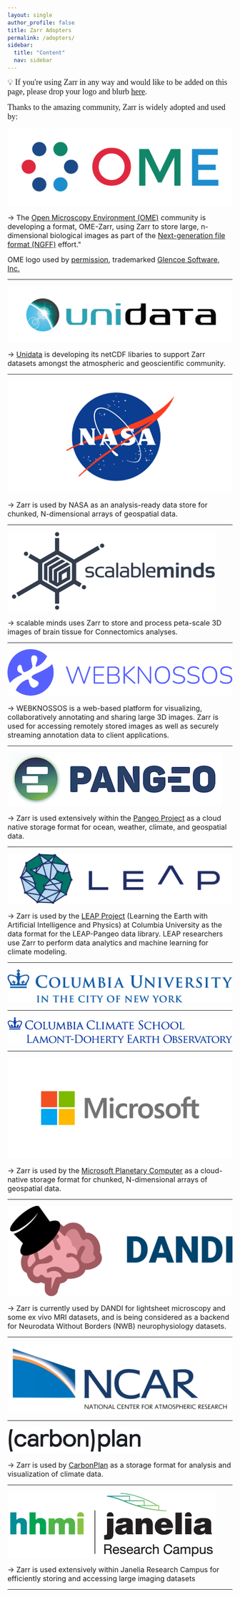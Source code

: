 ```yaml
---
layout: single
author_profile: false
title: Zarr Adopters
permalink: /adopters/
sidebar:
  title: "Content"
  nav: sidebar
---
```


<p style="font-family:Trebuchet MS"><font size="4">💡 If you're using Zarr in any way and would like to be added on this page, please drop your logo and blurb <a href="https://github.com/zarr-developers/community/issues/60">here</a>.</font></p>

<p style="font-family:Trebuchet MS"><font size="4"> Thanks to the amazing community, Zarr is widely adopted and used by:</font></p>

[![OME](../adopters/logos/ome_logo.svg)](https://www.openmicroscopy.org/)

<font size="3">→ The <a href="https://www.openmicroscopy.org/">Open Microscopy Environment (OME)</a> community is developing a format, OME-Zarr, using Zarr to store large, n-dimensional biological images as part of the <a href="https://ngff.openmicroscopy.org/">Next-generation file format (NGFF)</a> effort."

OME logo used by <a href="https://www.openmicroscopy.org/artwork/">permission</a>, trademarked <a href="https://www.glencoesoftware.com/">Glencoe Software, Inc.</a></font>

---

[![Unidata](../adopters/logos/unidata.png)](https://www.unidata.ucar.edu/)

<font size="3">→ <a href="https://www.unidata.ucar.edu/">Unidata</a> is developing its netCDF libaries to support Zarr datasets amongst the atmospheric and geoscientific community.</font>


---

[![NASA](../adopters/logos/nasa.webp)](https://www.nasa.gov/)

<font size="3">→ Zarr is used by NASA as an analysis-ready data store for chunked, N-dimensional arrays of geospatial data.</font>

---

[![scalableminds](../adopters/logos/scalableminds.svg)](https://scalableminds.com/)

<font size="3">→ scalable minds uses Zarr to store and process peta-scale 3D images of brain tissue for Connectomics analyses.</font>

---

[![Webknossos](../adopters/logos/webknossos.svg)](https://webknossos.org/)

<font size="3">→ WEBKNOSSOS is a web-based platform for visualizing, collaboratively annotating and sharing large 3D images. Zarr is used for accessing remotely stored images as well as securely streaming annotation data to client applications.</font>

---

[![Pangeo](../adopters/logos/pangeo.png)](https://pangeo.io/)

<font size="3">→ Zarr is used extensively within the <a href="https://pangeo.io/">Pangeo Project</a> as a cloud native storage format for ocean, weather, climate, and geospatial data.</font>

---

[![LEAP](../adopters/logos/leap.webp)](https://leap.columbia.edu/)

<font size="3">→ Zarr is used by the <a href="https://leap.columbia.edu/">LEAP Project</a> (Learning the Earth with Artificial Intelligence and Physics) at Columbia University as the data format for the LEAP-Pangeo data library. LEAP researchers use Zarr to perform data analytics and machine learning for climate modeling.</font>

---

[![Columbia](../adopters/logos/columbia.png)](https://www.columbia.edu/)

---

[![LDEO](../adopters/logos/ldeo.png)](https://lamont.columbia.edu/)

---

[![Microsoft](../adopters/logos/microsoft.png)](https://planetarycomputer.microsoft.com/catalog?filter=zarr)

<font size="3">→ Zarr is used by the <a href="https://planetarycomputer.microsoft.com/">Microsoft Planetary Computer</a> as a cloud-native storage format for chunked, N-dimensional arrays of geospatial data.</font>

---

[![DANDI](../adopters/logos/dandi.svg)](https://dandiarchive.org/)

<font size="3">→ Zarr is currently used by DANDI for lightsheet microscopy and some ex vivo MRI datasets, and is being considered as a backend for Neurodata Without Borders (NWB) neurophysiology datasets.</font>

---

[![NCAR](../adopters/logos/ncar.svg)](https://ncar.ucar.edu/)

---

[![Carbonplan](../adopters/logos/carbonplan.svg)](https://carbonplan.org/)

<font size="3">→ Zarr is used by <a href="https://carbonplan.org/">CarbonPlan</a> as a storage format for analysis and visualization of climate data.</font>

---

[![HHMI](../adopters/logos/hhmi.png)](https://www.janelia.org/)

<font size="3">→ Zarr is used extensively within Janelia Research Campus for efficiently storing and accessing large imaging datasets</font>

---